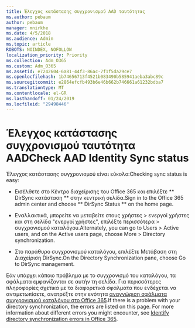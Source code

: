 ```yaml
---
title: Έλεγχος κατάστασης συγχρονισμού AAD ταυτότητας
ms.author: pebaum
author: pebaum
manager: mnirkhe
ms.date: 4/5/2018
ms.audience: Admin
ms.topic: article
ROBOTS: NOINDEX, NOFOLLOW
localization_priority: Priority
ms.collection: Adm_O365
ms.custom: Adm_O365
ms.assetid: e7242604-6a81-44f3-86ac-7f1f5da29ce7
ms.openlocfilehash: 1b74656713f4521b083490b585941aeba3abc89c
ms.sourcegitcommit: e2864efcfb493b6e46b662b746661a61232bdba7
ms.translationtype: MT
ms.contentlocale: el-GR
ms.lasthandoff: 01/24/2019
ms.locfileid: "29498446"
---
```

# <a name="check-aad-identity-sync-status"></a><span data-ttu-id="bb4a4-102">Έλεγχος κατάστασης συγχρονισμού ταυτότητα AAD</span><span class="sxs-lookup"><span data-stu-id="bb4a4-102">Check AAD Identity Sync status</span></span>

<span data-ttu-id="bb4a4-103">Έλεγχος κατάστασης συγχρονισμού είναι εύκολο:</span><span class="sxs-lookup"><span data-stu-id="bb4a4-103">Checking sync status is easy:</span></span> 
  
- <span data-ttu-id="bb4a4-104">Εισέλθετε στο Κέντρο διαχείρισης του Office 365 και επιλέξτε \*\* DirSync κατάσταση \*\* στην κεντρική σελίδα.</span><span class="sxs-lookup"><span data-stu-id="bb4a4-104">Sign in to the Office 365 admin center and choose \*\* DirSync Status \*\* on the home page.</span></span> 
    
- <span data-ttu-id="bb4a4-105">Εναλλακτικά, μπορείτε να μεταβείτε στους χρήστες \> ενεργοί χρήστες και στη σελίδα "ενεργοί χρήστες", επιλέξτε περισσότερα \> συγχρονισμού καταλόγου.</span><span class="sxs-lookup"><span data-stu-id="bb4a4-105">Alternately, you can go to Users \> Active users, and on the Active users page, choose More \> Directory synchronization.</span></span>
    
- <span data-ttu-id="bb4a4-106">Στο παράθυρο συγχρονισμού καταλόγου, επιλέξτε Μετάβαση στη Διαχείριση DirSync.</span><span class="sxs-lookup"><span data-stu-id="bb4a4-106">On the Directory Synchronization pane, choose Go to DirSync management.</span></span> 
    
<span data-ttu-id="bb4a4-p101">Εάν υπάρχει κάποιο πρόβλημα με το συγχρονισμό του καταλόγου, τα σφάλματα εμφανίζονται σε αυτήν τη σελίδα. Για περισσότερες πληροφορίες σχετικά με τα διαφορετικά σφάλματα που ενδέχεται να αντιμετωπίσετε, ανατρέξτε στην ενότητα [αναγνώριση σφάλματα συγχρονισμού καταλόγου στο Office 365](https://support.office.com/article/b4fc07a5-97ea-4ca6-9692-108acab74067).</span><span class="sxs-lookup"><span data-stu-id="bb4a4-p101">If there is a problem with your directory synchronization, the errors are listed on this page. For more information about different errors you might encounter, see [Identify directory synchronization errors in Office 365](https://support.office.com/article/b4fc07a5-97ea-4ca6-9692-108acab74067).</span></span>
  

